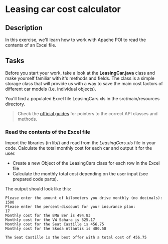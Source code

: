 # Leasing car cost calculator

## Description

In this exercise, we'll learn how to work with Apache POI to read the contents of an Excel file.

## Tasks

Before you start your work, take a look at the **LeasingCar.java** class and make yourself familiar with it's methods and fields. The class is a simple storage class that will provide us with a way to save the main cost factors of different car models (i.e. individual objects).

You'll find a populated Excel file LeasingCars.xls in the src/main/resources directory.  

> Check the [official guides](https://poi.apache.org/components/spreadsheet/quick-guide.html) for pointers to the correct API classes and methods.

### Read the contents of the Excel file
Import the libraries (in lib/) and read from the *LeasingCars.xls* file in your code. Calculate the total monthly cost for each car and output it for the user.

* Create a new Object of the LeasingCars class for each row in the Excel file
* Calculate the monthly total cost depending on the user input (see prepared code parts).

The output should look like this:
````
Please enter the amount of kilometers you drive monthly (no decimals):
1500
Please enter the percent-discount for your insurance plan:
17
Monthly cost for the BMW 8er is 494.83
Monthly cost for the VW Sahara is 525.17
Monthly cost for the Seat Castille is 456.75
Monthly cost for the Skoda Atlantis is 480.58

The Seat Castille is the best offer with a total cost of 456.75
````
